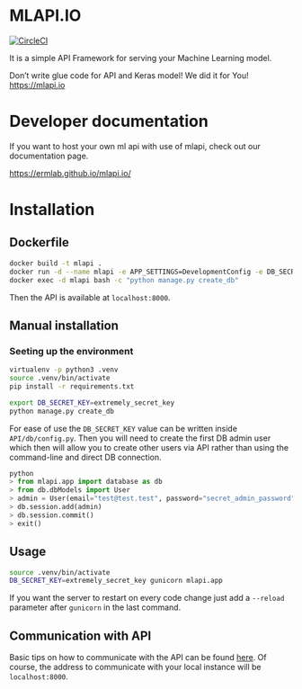 MLAPI.IO
========

[![CircleCI](https://circleci.com/gh/Ermlab/mlapi.io/tree/master.svg?style=svg)](https://circleci.com/gh/Ermlab/mlapi.io/tree/master)

It is a simple API Framework for serving your Machine Learning model.

Don’t write glue code for API and Keras model! We did it for You! https://mlapi.io

# Developer documentation

If you want to host your own ml api with use of mlapi, check out our documentation page.

https://ermlab.github.io/mlapi.io/


# Installation

## Dockerfile

```bash
docker build -t mlapi .
docker run -d --name mlapi -e APP_SETTINGS=DevelopmentConfig -e DB_SECRET_KEY=extremely_secret_key -p 0.0.0.0:8000:8000 mlapi gunicorn -b 0.0.0.0:8000 mlapi.app
docker exec -d mlapi bash -c "python manage.py create_db"
```
Then the API is available at `localhost:8000`.


## Manual installation
### Seeting up the environment

```bash
virtualenv -p python3 .venv
source .venv/bin/activate
pip install -r requirements.txt

export DB_SECRET_KEY=extremely_secret_key
python manage.py create_db
```
For ease of use the `DB_SECRET_KEY` value can be written inside `API/db/config.py`.
Then you will need to create the first DB admin user which then will allow you to create other users via API rather than using the command-line and direct DB connection. 
```python
python
> from mlapi.app import database as db
> from db.dbModels import User
> admin = User(email="test@test.test", password="secret_admin_password", uses=1000, is_admin=True)
> db.session.add(admin)
> db.session.commit()
> exit()
```

## Usage

```bash
source .venv/bin/activate
DB_SECRET_KEY=extremely_secret_key gunicorn mlapi.app
```
If you want the server to restart on every code change just add a `--reload` parameter after `gunicorn` in the last command.

## Communication with API

Basic tips on how to communicate with the API can be found [here](https://mlapi.io/category/api/).
Of course, the address to communicate with your local instance will be `localhost:8000`.
